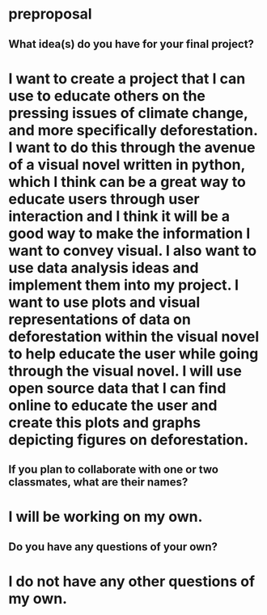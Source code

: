 # preproposal

## What idea(s) do you have for your final project?

# I want to create a project that I can use to educate others on the pressing issues of climate change, and more specifically deforestation. I want to do this through the avenue of a visual novel written in python, which I think can be a great way to educate users through user interaction and I think it will be a good way to make the information I want to convey visual. I also want to use data analysis ideas and implement them into my project. I want to use plots and visual representations of data on deforestation within the visual novel to help educate the user while going through the visual novel. I will use open source data that I can find online to educate the user and create this plots and graphs depicting figures on deforestation. 

## If you plan to collaborate with one or two classmates, what are their names?

# I will be working on my own.

## Do you have any questions of your own?

# I do not have any other questions of my own.
